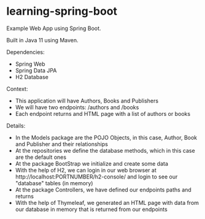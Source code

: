 # learning-spring-boot
Example Web App using Spring Boot.

Built in Java 11 using Maven.

Dependencies:
- Spring Web
- Spring Data JPA
- H2 Database

Context:
- This application will have Authors, Books and Publishers
- We will have two endpoints: /authors and /books
- Each endpoint returns and HTML page with a list of authors or books

Details:
- In the Models package are the POJO Objects, in this case, Author, Book and Publisher and their relationships
- At the repositories we define the database methods, which in this case are the default ones
- At the package BootStrap we initialize and create some data
- With the help of H2, we can login in our web browser at http://localhost:PORTNUMBER/h2-console/ and login to see our "database" tables (in memory)
- At the package Controllers, we have defined our endpoints paths and returns
- With the help of Thymeleaf, we generated an HTML page with data from our database in memory that is returned from our endpoints
